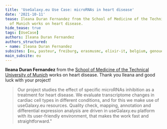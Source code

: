 ```yaml
---
title: 'UseGalaxy.eu Use Case: microRNAs in heart disease'
date: '2021-10-11'
tease: Ileana Duran Fernandez from the School of Medicine of the Technical University
  of Munich works on heart disease.
hide_tease: true
tags: [UseCase]
authors: Ileana Duran Fernandez
authors_structured:
- name: Ileana Duran Fernandez
subsites: [eu, pasteur, freiburg, erasmusmc, elixir-it, belgium, genouest]
main_subsite: eu
---
```


__Ileana Duran Fernandez__ from the [School of Medicine of the Technical University of Munich](https://www.ipt.med.tum.de/en) works on heart disease. Thank you Ileana and good luck with your project!

> Our project studies the effect of specific microRNAs inhibition as a treatment for heart disease. We evaluate transcriptome changes in cardiac cell types in different conditions, and for this we make use of useGalaxy.eu resources. Quality check, mapping, annotation and differential expression analysis are driven in useGalaxy.eu platform with its user-friendly environment, that makes the work fast and straightforward."



